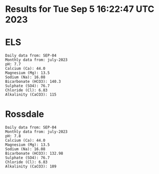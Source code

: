 # Results for Tue Sep  5 16:22:47 UTC 2023
# ELS
```
Daily data from: SEP-04
Monthly data from: july-2023
pH: 7.7
Calcium (Ca): 44.0
Magnesium (Mg): 13.5
Sodium (Na): 16.08
Bicarbonate (HCO3): 140.3
Sulphate (SO4): 76.7
Chloride (Cl): 6.83
Alkalinity (CaCO3): 115
```
# Rossdale
```
Daily data from: SEP-04
Monthly data from: july-2023
pH: 7.8
Calcium (Ca): 44.0
Magnesium (Mg): 13.5
Sodium (Na): 16.08
Bicarbonate (HCO3): 132.98
Sulphate (SO4): 76.7
Chloride (Cl): 6.83
Alkalinity (CaCO3): 109
```
